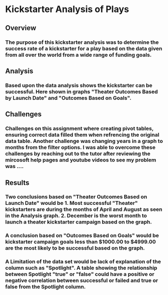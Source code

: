 # Kickstarter Analysis of Plays
## Overview
### The purpose of this kickstarter analysis was to determine the success rate of a kickstarter for a play based on the data given from all over the world from a wide range of funding goals. 
## Analysis
### Based upon the data analysis shows the kickstarter can be successful. Here shown in graphs "Theater Outcomes Based by Launch Date" and "Outcomes Based on Goals".
## Challenges
### Challenges on this assignment where creating pivot tables, ensuring correct data filled them when refrencing the original data table. Another challenge was changing years in a graph to months from the filter options. I was able to overcome these challenges by reaching out to the tutor after reviewing the mircosoft help pages and youtube videos to see my problem was ....
## Results
### Two conclusions based on "Theater Outcomes Based on Launch Date" would be 1. Most successful "Theater" kickstarters are during the months of April and August as seen in the Analysis graph. 2. December is the worst month to launch a theater kickstarter campaign based on the graph.
### A conclusion based on "Outcomes Based on Goals" would be kickstarter campaign goals less than $1000.00 to $4999.00 are the most likely to be successful based on the graph.
### A Limitation of the data set would be lack of explanation of the column such as "Spotlight". A table showing the relationship between Spotlight "true" or "false" could have a positive or negative correlation between successful or failed and true or false from the Spotlight column.
